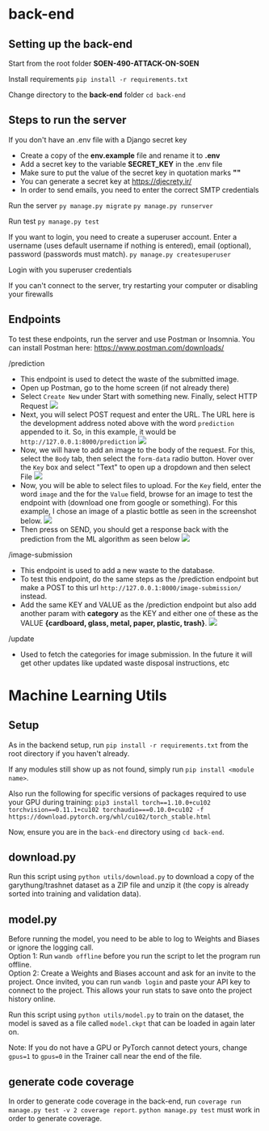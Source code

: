 # back-end

## Setting up the back-end

Start from the root folder **SOEN-490-ATTACK-ON-SOEN**

Install requirements
`pip install -r requirements.txt`

Change directory to the **back-end** folder
`cd back-end`

## Steps to run the server

If you don't have an .env file with a Django secret key

- Create a copy of the **env.example** file and rename it to **.env**
- Add a secret key to the variable **SECRET_KEY** in the .env file
- Make sure to put the value of the secret key in quotation marks **""**
- You can generate a secret key at https://djecrety.ir/
- In order to send emails, you need to enter the correct SMTP credentials

Run the server
`py manage.py migrate`
`py manage.py runserver`

Run test
`py manage.py test`

If you want to login, you need to create a superuser account. Enter a username (uses default username if nothing is entered), email (optional), password (passwords must match).
`py manage.py createsuperuser`

Login with you superuser credentials

If you can't connect to the server, try restarting your computer or disabling your firewalls

## Endpoints

To test these endpoints, run the server and use Postman or Insomnia.
You can install Postman here: https://www.postman.com/downloads/

/prediction

- This endpoint is used to detect the waste of the submitted image.
- Open up Postman, go to the home screen (if not already there)
- Select `Create New` under Start with something new. Finally, select HTTP Request
  ![](https://user-images.githubusercontent.com/31664874/143655777-1448c6bc-dc87-41f5-974c-55cf59a2e252.png)
- Next, you will select POST request and enter the URL. The URL here is the development address noted above with the word `prediction` appended to it. So, in this example, it would be `http://127.0.0.1:8000/prediction`
  ![](https://user-images.githubusercontent.com/31664874/143655939-fa525b18-ddbf-4692-8217-8450b307b1af.png)
- Now, we will have to add an image to the body of the request. For this, select the `Body` tab, then select the `form-data` radio button. Hover over the `Key` box and select "Text" to open up a dropdown and then select File
  ![](https://user-images.githubusercontent.com/31664874/143656024-607c6e21-b9ed-43fc-99fa-354ffccd0902.png)
- Now, you will be able to select files to upload. For the `Key` field, enter the word `image` and the for the `Value` field, browse for an image to test the endpoint with (download one from google or something). For this example, I chose an image of a plastic bottle as seen in the screenshot below.
  ![](https://user-images.githubusercontent.com/31664874/143656197-de6d8da5-1db3-4bbd-9a12-db0ab96e57eb.png)
- Then press on SEND, you should get a response back with the prediction from the ML algorithm as seen below
  ![](https://user-images.githubusercontent.com/31664874/143656241-fb59c57a-59a6-4430-b182-2b3d7de2a3e3.png)

/image-submission

- This endpoint is used to add a new waste to the database.
- To test this endpoint, do the same steps as the /prediction endpoint but make a POST to this url `http://127.0.0.1:8000/image-submission/` instead.
- Add the same KEY and VALUE as the /prediction endpoint but also add another param with **category** as the KEY and either one of these as the VALUE **{cardboard, glass, metal, paper, plastic, trash}**.
  ![](https://user-images.githubusercontent.com/48952121/144181376-a1f405ff-8cb6-476c-8241-d9990b02b600.png)

/update

- Used to fetch the categories for image submission. In the future it will get other updates like updated waste disposal instructions, etc


# Machine Learning Utils

## Setup
As in the backend setup, run `pip install -r requirements.txt` from the root directory if you haven't already.

If any modules still show up as not found, simply run `pip install <module name>`.

Also run the following for specific versions of packages required to use your GPU during training:
`pip3 install torch==1.10.0+cu102 torchvision==0.11.1+cu102 torchaudio===0.10.0+cu102 -f https://download.pytorch.org/whl/cu102/torch_stable.html`

Now, ensure you are in the `back-end` directory using `cd back-end`.

## download.py
Run this script using `python utils/download.py` to download a copy of the garythung/trashnet dataset as a ZIP file and unzip it (the copy is already sorted into training and validation data).

## model.py
Before running the model, you need to be able to log to Weights and Biases or ignore the logging call.  
Option 1: Run `wandb offline` before you run the script to let the program run offline.  
Option 2: Create a Weights and Biases account and ask for an invite to the project. Once invited, you can run `wandb login` and paste your API key to connect to the project. This allows your run stats to save onto the project history online.

Run this script using `python utils/model.py` to train on the dataset, the model is saved as a file called `model.ckpt` that can be loaded in again later on.

Note: If you do not have a GPU or PyTorch cannot detect yours, change `gpus=1` to `gpus=0` in the Trainer call near the end of the file.

## generate code coverage

In order to generate code coverage in the back-end, run `coverage run manage.py test -v 2 coverage report`.
`python manage.py test` must work in order to generate coverage.